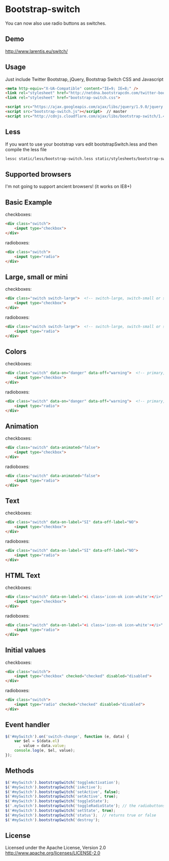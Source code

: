 Bootstrap-switch
========================

You can now also use radio buttons as switches.


Demo
----
http://www.larentis.eu/switch/

Usage
-----
Just include Twitter Bootstrap, jQuery, Bootstrap Switch CSS and Javascript
``` html
<meta http-equiv="X-UA-Compatible" content="IE=9; IE=8;" />
<link rel="stylesheet" href="http://netdna.bootstrapcdn.com/twitter-bootstrap/2.3.1/css/bootstrap-combined.min.css">
<link rel="stylesheet" href="bootstrap-switch.css">

<script src="https://ajax.googleapis.com/ajax/libs/jquery/1.9.0/jquery.min.js"></script>
<script src="bootstrap-switch.js"></script>  // master
<script src="http://cdnjs.cloudflare.com/ajax/libs/bootstrap-switch/1.4/bootstrap-switch.min.js">  // from cdnjs.com
```

Less
----
If you want to use your bootstrap vars edit bootstrapSwitch.less and then compile the less file
``` bash
lessc static/less/bootstrap-switch.less static/stylesheets/bootstrap-switch.css
```

Supported browsers
------------------
I'm not going to support ancient browsers! (it works on IE8+)

Basic Example
-------------
checkboxes:

``` html
<div class="switch">
    <input type="checkbox">
</div>
```

radioboxes:

``` html
<div class="switch">
    <input type="radio">
</div>
```


Large, small or mini
--------------------
checkboxes:

``` html
<div class="switch switch-large">  <!-- switch-large, switch-small or switch-mini -->
    <input type="checkbox">
</div>
```

radioboxes:

``` html
<div class="switch switch-large">  <!-- switch-large, switch-small or switch-mini -->
    <input type="radio">
</div>
```


Colors
------
checkboxes:

``` html
<div class="switch" data-on="danger" data-off="warning">  <!-- primary, info, success, warning, danger and default -->
    <input type="checkbox">
</div>
```

radioboxes:

``` html
<div class="switch" data-on="danger" data-off="warning">  <!-- primary, info, success, warning, danger and default -->
    <input type="radio">
</div>
```


Animation
---------
checkboxes:

``` html
<div class="switch" data-animated="false">
    <input type="checkbox">
</div>
```

radioboxes:

``` html
<div class="switch" data-animated="false">
    <input type="radio">
</div>
```


Text
-----
checkboxes:

``` html
<div class="switch" data-on-label="SI" data-off-label="NO">
    <input type="checkbox">
</div>
```

radioboxes:

``` html
<div class="switch" data-on-label="SI" data-off-label="NO">
    <input type="radio">
</div>
```


HTML Text
----------
checkboxes:

``` html
<div class="switch" data-on-label="<i class='icon-ok icon-white'></i>" data-off-label="<i class='icon-remove'></i>">
    <input type="checkbox">
</div>
```

radioboxes:

``` html
<div class="switch" data-on-label="<i class='icon-ok icon-white'></i>" data-off-label="<i class='icon-remove'></i>">
    <input type="radio">
</div>
```


Initial values
--------------
checkboxes:

``` html
<div class="switch">
    <input type="checkbox" checked="checked" disabled="disabled">
</div>
```
radioboxes:


``` html
<div class="switch">
    <input type="radio" checked="checked" disabled="disabled">
</div>
```


Event handler
-------------
``` javascript
$('#mySwitch').on('switch-change', function (e, data) {
    var $el = $(data.el)
      , value = data.value;
    console.log(e, $el, value);
});
```

Methods
-------
``` javascript
$('#mySwitch').bootstrapSwitch('toggleActivation');
$('#mySwitch').bootstrapSwitch('isActive');
$('#mySwitch').bootstrapSwitch('setActive', false);
$('#mySwitch').bootstrapSwitch('setActive', true);
$('#mySwitch').bootstrapSwitch('toggleState');
$('.mySwitch').bootstrapSwitch('toggleRadioState'); // the radiobuttons need a class not a ID
$('#mySwitch').bootstrapSwitch('setState', true);
$('#mySwitch').bootstrapSwitch('status');  // returns true or false
$('#mySwitch').bootstrapSwitch('destroy');
```

License
-------
Licensed under the Apache License, Version 2.0
http://www.apache.org/licenses/LICENSE-2.0

